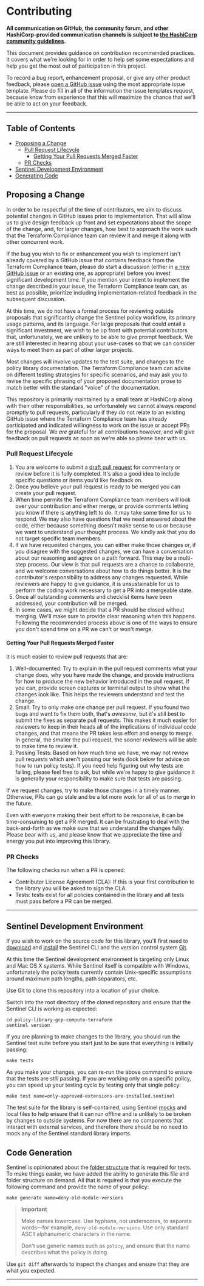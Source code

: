 # Contributing

**All communication on GitHub, the community forum, and other HashiCorp-provided communication channels is subject to [the HashiCorp community guidelines](https://www.hashicorp.com/community-guidelines).**

This document provides guidance on contribution recommended practices. It covers what we're looking for in order to help set some expectations and help you get the most out of participation in this project.

To record a bug report, enhancement proposal, or give any other product feedback, please [open a GitHub issue](https://github.com/hashicorp/policy-library-gcp-compute-terraform/issues/new/choose) using the most appropriate issue template. Please do fill in all of the information the issue templates request, because know from experience that this will maximize the chance that we'll be able to act on your feedback.

---

## Table of Contents

<!-- MarkdownTOC autolink="true" -->

- [Proposing a Change](#proposing-a-change)
	- [Pull Request Lifecycle](#pull-request-lifecycle)
		- [Getting Your Pull Requests Merged Faster](#getting-your-pull-requests-merged-faster)
	- [PR Checks](#pr-checks)
- [Sentinel Development Environment](#sentinel-development-environment)
- [Generating Code](#generating-code)

<!-- /MarkdownTOC -->

## Proposing a Change

In order to be respectful of the time of contributors, we aim to discuss potential changes in GitHub issues prior to implementation. That will allow us to give design feedback up front and set expectations about the scope of the change, and, for larger changes, how best to approach the work such that the Terraform Compliance team can review it and merge it along with other concurrent work.

If the bug you wish to fix or enhancement you wish to implement isn't already covered by a GitHub issue that contains feedback from the Terraform Compliance team, please do start a discussion (either in [a new GitHub issue](https://github.com/hashicorp/policy-library-gcp-compute-terraform/issues/new/choose) or an existing one, as appropriate) before you invest significant development time. If you mention your intent to implement the change described in your issue, the Terraform Compliance team can, as best as possible, prioritize including implementation-related feedback in the subsequent discussion.

At this time, we do not have a formal process for reviewing outside proposals that significantly change the Sentinel policy workflow, its primary usage patterns, and its language. For large proposals that could entail a significant investment, we wish to be up front with potential contributors that, unfortunately, we are unlikely to be able to give prompt feedback. We are still interested in hearing about your use-cases so that we can consider ways to meet them as part of other larger projects.

Most changes will involve updates to the test suite, and changes to the policy library documentation. The Terraform Compliance team can advise on different testing strategies for specific scenarios, and may ask you to revise the specific phrasing of your proposed documentation prose to match better with the standard "voice" of the documentation.

This repository is primarily maintained by a small team at HashiCorp along with their other responsibilities, so unfortunately we cannot always respond promptly to pull requests, particularly if they do not relate to an existing GitHub issue where the Terraform Compliance team has already participated and indicated willingness to work on the issue or accept PRs for the proposal. We *are* grateful for all contributions however, and will give feedback on pull requests as soon as we're able so please bear with us.

### Pull Request Lifecycle

1. You are welcome to submit a [draft pull request](https://github.blog/2019-02-14-introducing-draft-pull-requests/) for commentary or review before it is fully completed. It's also a good idea to include specific questions or items you'd like feedback on.
2. Once you believe your pull request is ready to be merged you can create your pull request.
3. When time permits the Terraform Compliance team members will look over your contribution and either merge, or provide comments letting you know if there is anything left to do. It may take some time for us to respond. We may also have questions that we need answered about the code, either because something doesn't make sense to us or because we want to understand your thought process. We kindly ask that you do not target specific team members.
4. If we have requested changes, you can either make those changes or, if you disagree with the suggested changes, we can have a conversation about our reasoning and agree on a path forward. This may be a multi-step process. Our view is that pull requests are a chance to collaborate, and we welcome conversations about how to do things better. It is the contributor's responsibility to address any changes requested. While reviewers are happy to give guidance, it is unsustainable for us to perform the coding work necessary to get a PR into a mergeable state.
5. Once all outstanding comments and checklist items have been addressed, your contribution will be merged.
6. In some cases, we might decide that a PR should be closed without merging. We'll make sure to provide clear reasoning when this happens. Following the recommended process above is one of the ways to ensure you don't spend time on a PR we can't or won't merge.

#### Getting Your Pull Requests Merged Faster

It is much easier to review pull requests that are:

1. Well-documented: Try to explain in the pull request comments what your change does, why you have made the change, and provide instructions for how to produce the new behavior introduced in the pull request. If you can, provide screen captures or terminal output to show what the changes look like. This helps the reviewers understand and test the change.
2. Small: Try to only make one change per pull request. If you found two bugs and want to fix them both, that's *awesome*, but it's still best to submit the fixes as separate pull requests. This makes it much easier for reviewers to keep in their heads all of the implications of individual code changes, and that means the PR takes less effort and energy to merge. In general, the smaller the pull request, the sooner reviewers will be able to make time to review it.
3. Passing Tests: Based on how much time we have, we may not review pull requests which aren't passing our tests (look below for advice on how to run policy tests). If you need help figuring out why tests are failing, please feel free to ask, but while we're happy to give guidance it is generally your responsibility to make sure that tests are passing.

If we request changes, try to make those changes in a timely manner. Otherwise, PRs can go stale and be a lot more work for all of us to merge in the future.

Even with everyone making their best effort to be responsive, it can be time-consuming to get a PR merged. It can be frustrating to deal with the back-and-forth as we make sure that we understand the changes fully. Please bear with us, and please know that we appreciate the time and energy you put into improving this library.

### PR Checks

The following checks run when a PR is opened:

- Contributor License Agreement (CLA): If this is your first contribution to the library you will be asked to sign the CLA.
- Tests: tests exist for all policies contained in the library and all tests must pass before a PR can be merged.

----

## Sentinel Development Environment

If you wish to work on the source code for this library, you'll first need to [download](https://docs.hashicorp.com/sentinel/downloads) and [install](https://docs.hashicorp.com/sentinel/intro/getting-started/install) the Sentinel CLI and the version control system [Git](https://git-scm.com/).

At this time the Sentinel development environment is targeting only Linux and Mac OS X systems. While Sentinel itself is compatible with Windows, unfortunately the policy tests currently contain Unix-specific assumptions around maximum path lengths, path separators, etc.

Use Git to clone this repository into a location of your choice.

Switch into the root directory of the cloned repository and ensure that the Sentinel CLI is working as expected:

```
cd policy-library-gcp-compute-terraform
sentinel version
```

If you are planning to make changes to the library, you should run the Sentinel test suite before you start just to be sure that everything is initially passing:

```
make tests
```

As you make your changes, you can re-run the above command to ensure that the tests are *still* passing. If you are working only on a specific policy, you can speed up your testing cycle by testing only that single policy:

```
make test name=only-approved-extensions-are-installed.sentinel
```

The test suite for the library is self-contained, using Sentinel [mocks](https://docs.hashicorp.com/sentinel/writing/testing#mocking) and local files to help ensure that it can run offline and is unlikely to be broken by changes to outside systems. For now there are no components that interact with external services, and therefore there should be no need to mock any of the Sentinel standard library imports.

## Code Generation

Sentinel is opinionated about the [folder structure](https://docs.hashicorp.com/sentinel/writing/testing#test-folder-structure) that is required for tests. To make things easier, we have added the ability to generate this file and folder structure on demand. All that is required is that you execute the following command and provide the name of your policy:

```
make generate name=deny-old-module-versions
```

> **Important**
>
> Make names lowercase. Use hyphens, not underscores, to separate words—for example, `deny-old-module-versions`. Use
> only standard ASCII alphanumeric characters in the name.
>
> Don't use generic names such as `policy`, and ensure that the name describes what the policy is doing.


Use `git diff` afterwards to inspect the changes and ensure that they are what you expected.

---
